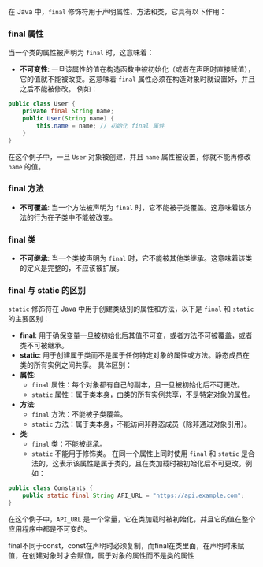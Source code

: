 在 Java 中，`final` 修饰符用于声明属性、方法和类，它具有以下作用：
### final 属性
当一个类的属性被声明为 `final` 时，这意味着：
- **不可变性**: 一旦该属性的值在构造函数中被初始化（或者在声明时直接赋值），它的值就不能被改变。这意味着 `final` 属性必须在构造对象时就设置好，并且之后不能被修改。
例如：
```java
public class User {
    private final String name;
    public User(String name) {
        this.name = name; // 初始化 final 属性
    }
}
```
在这个例子中，一旦 `User` 对象被创建，并且 `name` 属性被设置，你就不能再修改 `name` 的值。
### final 方法
- **不可覆盖**: 当一个方法被声明为 `final` 时，它不能被子类覆盖。这意味着该方法的行为在子类中不能被改变。
### final 类
- **不可继承**: 当一个类被声明为 `final` 时，它不能被其他类继承。这意味着该类的定义是完整的，不应该被扩展。
### final 与 static 的区别
`static` 修饰符在 Java 中用于创建类级别的属性和方法，以下是 `final` 和 `static` 的主要区别：
- **final**: 用于确保变量一旦被初始化后其值不可变，或者方法不可被覆盖，或者类不可被继承。
- **static**: 用于创建属于类而不是属于任何特定对象的属性或方法。静态成员在类的所有实例之间共享。
具体区别：
- **属性**:
  - `final` 属性：每个对象都有自己的副本，且一旦被初始化后不可更改。
  - `static` 属性：属于类本身，由类的所有实例共享，不是特定对象的属性。
- **方法**:
  - `final` 方法：不能被子类覆盖。
  - `static` 方法：属于类本身，不能访问非静态成员（除非通过对象引用）。
- **类**:
  - `final` 类：不能被继承。
  - `static` 不能用于修饰类。
在同一个属性上同时使用 `final` 和 `static` 是合法的，这表示该属性是属于类的，且在类加载时被初始化后不可更改。例如：
```java
public class Constants {
    public static final String API_URL = "https://api.example.com";
}
```
在这个例子中，`API_URL` 是一个常量，它在类加载时被初始化，并且它的值在整个应用程序中都是不可变的。

final不同于const，const在声明时必须复制，而final在类里面，在声明时未赋值，在创建对象时才会赋值，属于对象的属性而不是类的属性